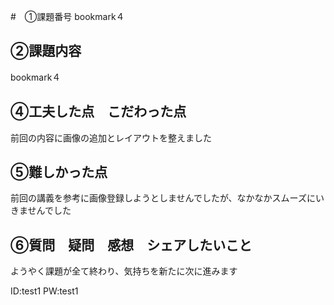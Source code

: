 #　①課題番号
bookmark４

## ②課題内容
bookmark４

## ④工夫した点　こだわった点
前回の内容に画像の追加とレイアウトを整えました
## ⑤難しかった点
前回の講義を参考に画像登録しようとしませんでしたが、なかなかスムーズにいきませんでした
## ⑥質問　疑問　感想　シェアしたいこと
ようやく課題が全て終わり、気持ちを新たに次に進みます

ID:test1
PW:test1